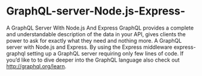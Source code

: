 # GraphQL-server-Node.js-Express-
A GraphQL Server With Node.js And Express
GraphQL provides a complete and understandable description of the data in your API,
gives clients the power to ask for exactly what they need and nothing more.
A GraphQL server with Node.js and Express.
By using the Express middleware express-graphql setting up a GraphQL server requiring only few lines of code.
If you’d like to to dive deeper into the GraphQL language also check out http://graphql.org/learn.
